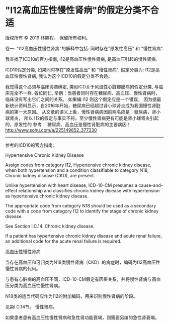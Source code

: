 # "I12高血压性慢性肾病"的假定分类不合适

版权所有 © 2019 林鹏程， 保留所有权利。

卷一: "I12高血压性慢性肾病"的解释中包括:
同时存在"原发性高压" 和 "慢性肾病".

我查找了ICD10的官方指南, I12是高血压性慢性肾病, 是高血压引起的慢性肾病.

ICD10假定分类, 如果同时存在"原发性高压" 和 "慢性肾病", 假定分类为: I12是高血压性慢性肾病, 
我认为这个ICD10的假定分类不合适。

我觉得这个必须与临床协商确定, 
类似ICD关于风湿性心脏瓣膜病的假定分类, 与临床完全不一样.
各位同仁, 
举例：当患者同时存在糖尿病、高血压、慢性肾病时，临床没有写出它们之间的关系。
如果编 I12 则这个假定应是一个错误， 因为据最新统计资料显示，自2016年开始，糖尿病已经超过肾小球肾炎成为我国慢性肾脏病的第一大原因。
从文章的语义上看，慢性肾病病因前两名应是：糖尿病，肾小球肾炎， 所以 I12的假定与事实不符。至少慢性肾病更有可能是肾小球肾炎引起的，原发性的
参考：
糖尿病、高血压是慢性肾脏病的主要病因！ 
http://www.sohu.com/a/225149852_377330

---------------
参考的ICD10的官方指南:


Hypertensive Chronic Kidney Disease

Assign codes from category I12, Hypertensive chronic kidney disease, when both hypertension and a condition classifiable to category N18, Chronic kidney disease (CKD), are present.

Unlike hypertension with heart disease, ICD-10-CM presumes a cause-and-effect relationship and classifies chronic kidney disease with hypertension as hypertensive chronic kidney disease.

The appropriate code from category N18 should be used as a secondary code with a code from category I12 to identify the stage of chronic kidney disease.

See Section I.C.14. Chronic kidney disease.

If a patient has hypertensive chronic kidney disease and acute renal failure, an additional code for the acute renal failure is required.

高血压性慢性肾病

当存在高血压和可归类为N18类慢性肾病（CKD）的病症时，编码为I12高血压性慢性肾病的代码。

与患有心脏病的高血压不同，ICD-10-CM假定有因果关系，并将慢性肾病与高血压分类为高血压性慢性肾病。

N18类的适当代码应作为I12的附加编码，用来识别慢性肾病的阶段。

见第I.C.14节。 慢性肾病。

如果患者患有高血压性慢性肾病和急性肾功能衰竭，则需要另编的急性肾衰竭。
